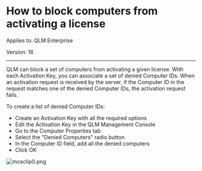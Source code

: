 # How to block computers from activating a license

Applies to: QLM Enterprise

Version: 16

***

QLM can block a set of computers from activating a given license. With each Activation Key, you can associate a set of denied Computer IDs. When an activation request is received by the server, if the Computer ID in the request matches one of the denied Computer IDs, the activation request fails.

To create a list of denied Computer IDs:

* Create an Activation Key with all the required options
* Edit the Activation Key in the QLM Management Console
* Go to the Computer Properties tab
* Select the "Denied Computers" radio button
* In the Computer ID field, add all the denied computers
* Click OK

![mceclip0.png](https://support.soraco.co/hc/article\_attachments/8195534165524/mceclip0.png)
